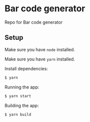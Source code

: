 # Bar code generator

Repo for  Bar code generator

## Setup

Make sure you have `node` installed.

Make sure you have `yarn` installed.


Install dependencies:

```sh
$ yarn
```

Running the app:

```sh
$ yarn start
```

Building the app:

```sh
$ yarn build
```

